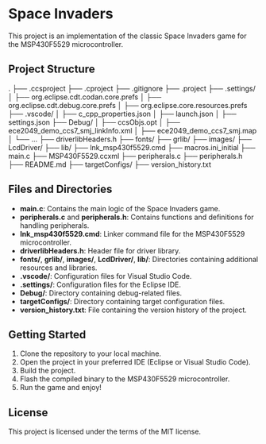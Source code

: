 # Space Invaders

This project is an implementation of the classic Space Invaders game for the MSP430F5529 microcontroller.

## Project Structure

. ├── .ccsproject ├── .cproject ├── .gitignore ├── .project ├── .settings/ │ ├── org.eclipse.cdt.codan.core.prefs │ ├── org.eclipse.cdt.debug.core.prefs │ ├── org.eclipse.core.resources.prefs ├── .vscode/ │ ├── c_cpp_properties.json │ ├── launch.json │ ├── settings.json ├── Debug/ │ ├── ccsObjs.opt │ ├── ece2049_demo_ccs7_smj_linkInfo.xml │ ├── ece2049_demo_ccs7_smj.map │ └── ... ├── driverlibHeaders.h ├── fonts/ ├── grlib/ ├── images/ ├── LcdDriver/ ├── lib/ ├── lnk_msp430f5529.cmd ├── macros.ini_initial ├── main.c ├── MSP430F5529.ccxml ├── peripherals.c ├── peripherals.h ├── README.md ├── targetConfigs/ ├── version_history.txt

## Files and Directories

- **main.c**: Contains the main logic of the Space Invaders game.
- **peripherals.c** and **peripherals.h**: Contains functions and definitions for handling peripherals.
- **lnk_msp430f5529.cmd**: Linker command file for the MSP430F5529 microcontroller.
- **driverlibHeaders.h**: Header file for driver library.
- **fonts/**, **grlib/**, **images/**, **LcdDriver/**, **lib/**: Directories containing additional resources and libraries.
- **.vscode/**: Configuration files for Visual Studio Code.
- **.settings/**: Configuration files for the Eclipse IDE.
- **Debug/**: Directory containing debug-related files.
- **targetConfigs/**: Directory containing target configuration files.
- **version_history.txt**: File containing the version history of the project.

## Getting Started

1. Clone the repository to your local machine.
2. Open the project in your preferred IDE (Eclipse or Visual Studio Code).
3. Build the project.
4. Flash the compiled binary to the MSP430F5529 microcontroller.
5. Run the game and enjoy!

## License

This project is licensed under the terms of the MIT license.
